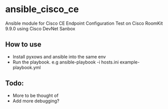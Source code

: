 # ansible_cisco_ce
Ansible module for Cisco CE Endpoint Configuration
Test on Cisco RoomKit 9.9.0 using Cisco DevNet Sanbox

## How to use
- Install pyxows and ansible into the same env
- Run the playbook. e.g ansible-playbook -i hosts.ini example-playbook.yml

## Todo:
- More to be thought of
- Add more debugging?
